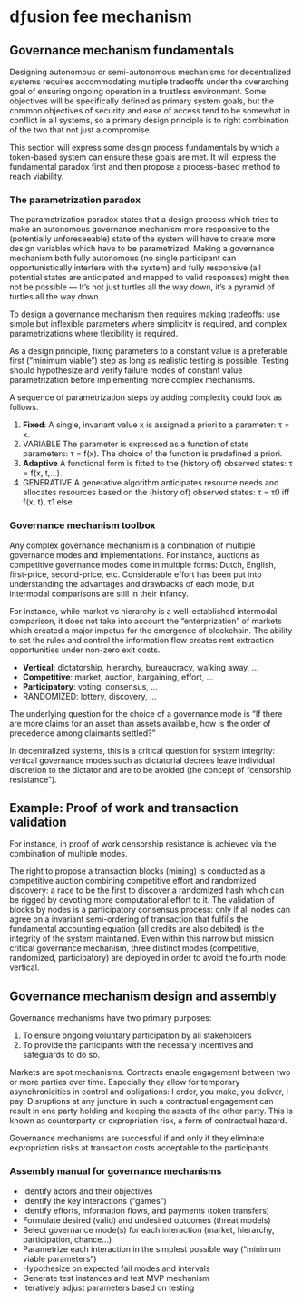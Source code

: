 # dƒusion fee mechanism

## Governance mechanism fundamentals

Designing autonomous or semi-autonomous mechanisms for decentralized systems requires accommodating multiple tradeoffs under the overarching goal of ensuring ongoing operation in a trustless environment. Some objectives will be specifically defined as primary system goals, but the common objectives of security and ease of access tend to be somewhat in conflict in all systems, so a primary design principle is to right combination of the two that not just a compromise.

This section will express some design process fundamentals by which a token-based system can ensure these goals are met. It will express the fundamental paradox first and then propose a process-based method to reach viability.

### The parametrization paradox

The parametrization paradox states that a design process which tries to make an autonomous governance mechanism more responsive to the (potentially unforeseeable) state of the system will have to create more design variables which have to be parametrized. Making a governance mechanism both fully autonomous (no single participant can opportunistically interfere with the system) and fully responsive (all potential states are anticipated and mapped to valid responses) might then not be possible — It’s not just turtles all the way down, it’s a pyramid of turtles all the way down.

To design a governance mechanism then requires making tradeoffs: use simple but inflexible parameters where simplicity is required, and complex parametrizations where flexibility is required.

As a design principle, fixing parameters to a constant value is a preferable first (“minimum viable”) step as long as realistic testing is possible. Testing should hypothesize and verify failure modes of constant value parametrization before implementing more complex mechanisms.

A sequence of parametrization steps by adding complexity could look as follows. 

1. **Fixed**: A single, invariant value x is assigned a priori to a parameter: τ = x.
2. VARIABLE The parameter is expressed as a function of state parameters: τ = f(x). The choice of the function is predefined a priori.
3. **Adaptive** A functional form is fitted to the (history of) observed states: τ = f(x, t,...). 
4. GENERATIVE A generative algorithm anticipates resource needs and allocates resources based on the (history of) observed states: τ = τ0 iff f(x, t), τ1 else.

### Governance mechanism toolbox

Any complex governance mechanism is a combination of multiple governance modes and implementations. For instance, auctions as competitive governance modes come in multiple forms: Dutch, English, first-price, second-price, etc. Considerable effort has been put into understanding the advantages and drawbacks of each mode, but intermodal comparisons are still in their infancy.

For instance, while market vs hierarchy is a well-established intermodal comparison, it does not take into account the “enterprization” of markets which created a major impetus for the emergence of blockchain. The ability to set the rules and control the information flow creates rent extraction opportunities under non-zero exit costs.

-	**Vertical**: dictatorship, hierarchy, bureaucracy, walking away, …
-	**Competitive**: market, auction, bargaining, effort, …
-	**Participatory**: voting, consensus, ...
-	RANDOMIZED: lottery, discovery, ...

The underlying question for the choice of a governance mode is “If there are more claims for an asset than assets available, how is the order of precedence among claimants settled?” 

In decentralized systems, this is a critical question for system integrity: vertical governance modes such as dictatorial decrees leave individual discretion to the dictator and are to be avoided (the concept of “censorship resistance”). 

## Example: Proof of work and transaction validation

For instance, in proof of work censorship resistance is achieved via the combination of multiple modes. 

The right to propose a transaction blocks (mining) is conducted as a competitive auction combining competitive effort and randomized discovery: a race to be the first to discover a randomized hash which can be rigged by devoting more computational effort to it. 
The validation of blocks by nodes is a participatory consensus process: only if all nodes can agree on a invariant semi-ordering of transaction that fulfills the fundamental accounting equation (all credits are also debited) is the integrity of the system maintained. 
Even within this narrow but mission critical governance mechanism, three distinct modes (competitive, randomized, participatory) are deployed in order to avoid the fourth mode: vertical. 

## Governance mechanism design and assembly

Governance mechanisms have two primary purposes:

1. To ensure ongoing voluntary participation by all stakeholders
2. To provide the participants with the necessary incentives and safeguards to do so.

Markets are spot mechanisms. Contracts enable engagement between two or more parties over time. Especially they allow for temporary asynchronicities in control and obligations: I order, you make, you deliver, I pay. Disruptions at any juncture in such a contractual engagement can result in one party holding and keeping the assets of the other party. This is known as counterparty or expropriation risk, a form of contractual hazard.

Governance mechanisms are successful if and only if they eliminate expropriation risks at transaction costs acceptable to the participants.

### Assembly manual for governance mechanisms

-	Identify actors and their objectives
-	Identify the key interactions (“games”) 
-	Identify efforts, information flows, and payments (token transfers)
-	Formulate desired (valid) and undesired outcomes (threat models)
-	Select governance mode(s) for each interaction (market, hierarchy, participation, chance…)
-	Parametrize each interaction in the simplest possible way (“minimum viable parameters”)
-	Hypothesize on expected fail modes and intervals
-	Generate test instances and test MVP mechanism
-	Iteratively adjust parameters based on testing
